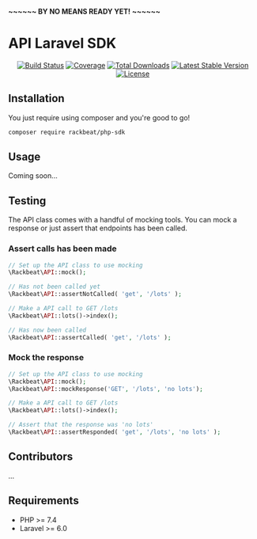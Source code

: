 **~~~~~~ BY NO MEANS READY YET! ~~~~~~**

# API Laravel SDK

<p align="center"> 
<a href="https://travis-ci.org/Rackbeat/php-sdk"><img src="https://img.shields.io/travis/Rackbeat/php-sdk.svg?style=flat-square" alt="Build Status"></a>
<a href="https://coveralls.io/github/Rackbeat/php-sdk"><img src="https://img.shields.io/coveralls/Rackbeat/php-sdk.svg?style=flat-square" alt="Coverage"></a>
<a href="https://packagist.org/packages/rackbeat/php-sdk"><img src="https://img.shields.io/packagist/dt/rackbeat/php-sdk.svg?style=flat-square" alt="Total Downloads"></a>
<a href="https://packagist.org/packages/rackbeat/php-sdk"><img src="https://img.shields.io/packagist/v/rackbeat/php-sdk.svg?style=flat-square" alt="Latest Stable Version"></a>
<a href="https://packagist.org/packages/rackbeat/php-sdk"><img src="https://img.shields.io/packagist/l/rackbeat/php-sdk.svg?style=flat-square" alt="License"></a>
</p>

## Installation

You just require using composer and you're good to go!

```bash
composer require rackbeat/php-sdk
```

## Usage

Coming soon...

## Testing

The API class comes with a handful of mocking tools. You can mock a response or just assert that endpoints has been called.

### Assert calls has been made
```php
// Set up the API class to use mocking
\Rackbeat\API::mock();

// Has not been called yet 
\Rackbeat\API::assertNotCalled( 'get', '/lots' );

// Make a API call to GET /lots
\Rackbeat\API::lots()->index();

// Has now been called
\Rackbeat\API::assertCalled( 'get', '/lots' );
```

### Mock the response
```php
// Set up the API class to use mocking
\Rackbeat\API::mock();
\Rackbeat\API::mockResponse('GET', '/lots', 'no lots');

// Make a API call to GET /lots
\Rackbeat\API::lots()->index();

// Assert that the response was 'no lots'
\Rackbeat\API::assertResponded( 'get', '/lots', 'no lots' );
```

## Contributors

...

## Requirements
* PHP >= 7.4
* Laravel >= 6.0
